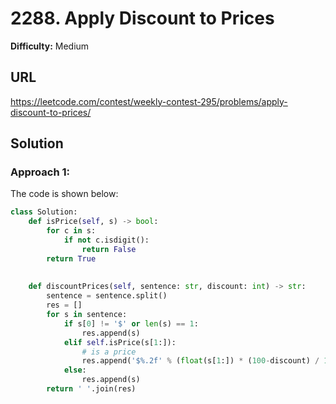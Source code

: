# 2288. Apply Discount to Prices
**Difficulty:** Medium

## URL

https://leetcode.com/contest/weekly-contest-295/problems/apply-discount-to-prices/

## Solution

### Approach 1:

The code is shown below:

```python
class Solution:
    def isPrice(self, s) -> bool:
        for c in s:
            if not c.isdigit():
                return False
        return True
        
        
    def discountPrices(self, sentence: str, discount: int) -> str:
        sentence = sentence.split()
        res = []
        for s in sentence:
            if s[0] != '$' or len(s) == 1:
                res.append(s)
            elif self.isPrice(s[1:]):
                # is a price
                res.append('$%.2f' % (float(s[1:]) * (100-discount) / 100))
            else:
                res.append(s)
        return ' '.join(res)   
```

